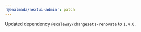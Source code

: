```yaml
---
'@enalmada/nextui-admin': patch
---
```


Updated dependency `@scaleway/changesets-renovate` to `1.4.0`.
